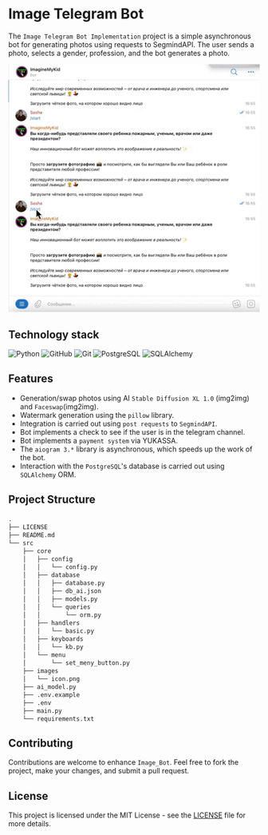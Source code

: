 # Image Telegram Bot

The `Image Telegram Bot Implementation` project is a simple asynchronous bot for generating photos using requests to SegmindAPI. The user sends a photo, selects a gender, profession, and the bot generates a photo.

![gif](src/images/mv1.gif)

## Technology stack
![Python](https://img.shields.io/badge/-Python-333?style=for-the-badge&logo=Python)
![GitHub](https://img.shields.io/badge/-GitHub-333?style=for-the-badge&logo=GitHub)
![Git](https://img.shields.io/badge/-Git-333?style=for-the-badge&logo=Git)
![PostgreSQL](https://img.shields.io/badge/-PostgreSQL-333?style=for-the-badge&logo=PostgreSQL)
![SQLAlchemy](https://img.shields.io/badge/-SQLAlchemy-333?style=for-the-badge&logo=SQLAlchemy)

## Features

- Generation/swap photos using AI `Stable Diffusion XL 1.0` (img2img) and `Faceswap`(img2img).
- Watermark generation using the `pillow` library.
- Integration is carried out using `post requests` to `SegmindAPI`.
- Bot implements a check to see if the user is in the telegram channel.
- Bot implements a `payment system` via YUKASSA.
- The `aiogram 3.*` library is asynchronous, which speeds up the work of the bot.
- Interaction with the `PostgreSQL`'s database is carried out using `SQLAlchemy` ORM.

## Project Structure

```tree
.
├── LICENSE
├── README.md
└── src
    ├── core
    │   ├── config
    │   │   └── config.py
    │   ├── database
    │   │   ├── database.py
    │   │   ├── db_ai.json
    │   │   ├── models.py
    │   │   └── queries
    │   │       └── orm.py
    │   ├── handlers
    │   │   └── basic.py
    │   ├── keyboards
    │   │   └── kb.py
    │   └── menu
    │       └── set_meny_button.py
    ├── images
    │   └── icon.png
    ├── ai_model.py
    ├── .env.example
    ├── .env
    ├── main.py
    └── requirements.txt
```


## Contributing

Contributions are welcome to enhance `Image_Bot`. Feel free to fork the project, make your changes, and submit a pull request.

## License

This project is licensed under the MIT License - see the [LICENSE](LICENSE) file for more details.
